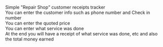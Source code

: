 Simple "Repair Shop" customer receipts tracker <br>
You can enter the customer info such as phone number and Check in number <br>
You can enter the quoted price <br>
You can enter what service was done <br>
At the end you will have a receipt of what service was done, etc and also the total money earned <br>
